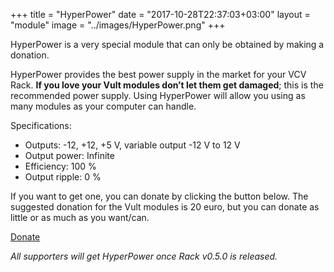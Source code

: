 +++
title = "HyperPower"
date = "2017-10-28T22:37:03+03:00"
layout = "module"
image = "../images/HyperPower.png"
+++

HyperPower is a very special module that can only be obtained by making a donation. 

HyperPower provides the best power supply in the market for your VCV Rack. **If you love your Vult modules don’t let them get damaged**;  this is the recommended power supply. Using HyperPower will allow you using as many modules as your computer can handle.

Specifications:

- Outputs: -12, +12, +5 V, variable output -12 V to 12 V
- Output power: Infinite
- Efficiency: 100 %
- Output ripple: 0 %

If you want to get one, you can donate by clicking the button below. The suggested donation for the Vult modules is 20 euro, but you can donate as little or as much as you want/can.


<a href="https://www.paypal.com/cgi-bin/webscr?cmd=_s-xclick&hosted_button_id=RRMY2QPYEZT2S" class="btn btn-info" role="button">Donate</a>

*All supporters will get HyperPower once Rack v0.5.0 is released.*

